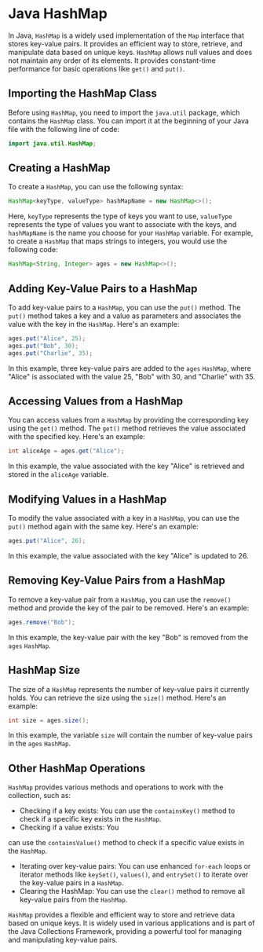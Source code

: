 # Java HashMap

In Java, `HashMap` is a widely used implementation of the `Map` interface that stores key-value pairs. It provides an efficient way to store, retrieve, and manipulate data based on unique keys. `HashMap` allows null values and does not maintain any order of its elements. It provides constant-time performance for basic operations like `get()` and `put()`.

## Importing the HashMap Class

Before using `HashMap`, you need to import the `java.util` package, which contains the `HashMap` class. You can import it at the beginning of your Java file with the following line of code:

```java
import java.util.HashMap;
```

## Creating a HashMap

To create a `HashMap`, you can use the following syntax:

```java
HashMap<keyType, valueType> hashMapName = new HashMap<>();
```

Here, `keyType` represents the type of keys you want to use, `valueType` represents the type of values you want to associate with the keys, and `hashMapName` is the name you choose for your `HashMap` variable. For example, to create a `HashMap` that maps strings to integers, you would use the following code:

```java
HashMap<String, Integer> ages = new HashMap<>();
```

## Adding Key-Value Pairs to a HashMap

To add key-value pairs to a `HashMap`, you can use the `put()` method. The `put()` method takes a key and a value as parameters and associates the value with the key in the `HashMap`. Here's an example:

```java
ages.put("Alice", 25);
ages.put("Bob", 30);
ages.put("Charlie", 35);
```

In this example, three key-value pairs are added to the `ages` `HashMap`, where "Alice" is associated with the value 25, "Bob" with 30, and "Charlie" with 35.

## Accessing Values from a HashMap

You can access values from a `HashMap` by providing the corresponding key using the `get()` method. The `get()` method retrieves the value associated with the specified key. Here's an example:

```java
int aliceAge = ages.get("Alice");
```

In this example, the value associated with the key "Alice" is retrieved and stored in the `aliceAge` variable.

## Modifying Values in a HashMap

To modify the value associated with a key in a `HashMap`, you can use the `put()` method again with the same key. Here's an example:

```java
ages.put("Alice", 26);
```

In this example, the value associated with the key "Alice" is updated to 26.

## Removing Key-Value Pairs from a HashMap

To remove a key-value pair from a `HashMap`, you can use the `remove()` method and provide the key of the pair to be removed. Here's an example:

```java
ages.remove("Bob");
```

In this example, the key-value pair with the key "Bob" is removed from the `ages` `HashMap`.

## HashMap Size

The size of a `HashMap` represents the number of key-value pairs it currently holds. You can retrieve the size using the `size()` method. Here's an example:

```java
int size = ages.size();
```

In this example, the variable `size` will contain the number of key-value pairs in the `ages` `HashMap`.

## Other HashMap Operations

`HashMap` provides various methods and operations to work with the collection, such as:

- Checking if a key exists: You can use the `containsKey()` method to check if a specific key exists in the `HashMap`.
- Checking if a value exists: You

 can use the `containsValue()` method to check if a specific value exists in the `HashMap`.

- Iterating over key-value pairs: You can use enhanced `for-each` loops or iterator methods like `keySet()`, `values()`, and `entrySet()` to iterate over the key-value pairs in a `HashMap`.
- Clearing the HashMap: You can use the `clear()` method to remove all key-value pairs from the `HashMap`.

`HashMap` provides a flexible and efficient way to store and retrieve data based on unique keys. It is widely used in various applications and is part of the Java Collections Framework, providing a powerful tool for managing and manipulating key-value pairs.
